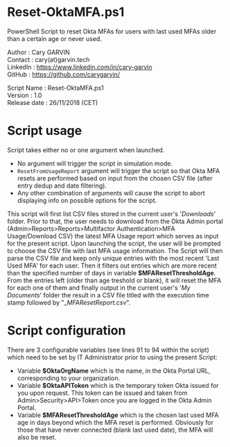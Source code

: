 # Reset-OktaMFA.ps1
PowerShell Script to reset Okta MFAs for users with last used MFAs older than a certain age or never used.

Author       : Cary GARVIN  
Contact      : cary(at)garvin.tech  
LinkedIn     : https://www.linkedin.com/in/cary-garvin  
GitHub       : https://github.com/carygarvin/  


Script Name  : Reset-OktaMFA.ps1  
Version      : 1.0  
Release date : 26/11/2018 (CET)  

# Script usage
Script takes either no or one argument when launched.  
* No argument will trigger the script in simulation mode.  
* `ResetFromUsageReport` argument will trigger the script so that Okta MFA resets are performed based on input from the chosen CSV file (after entry dedup and date filtering).  
* Any other combination of arguments will cause the script to abort displaying info on possible options for the script.  


This script will first list CSV files stored in the current user's '_Downloads_' folder. Prior to that, the user needs to download from the Okta Admin portal (Admin>Reports>Reports>Multifactor Authentication>MFA Usage/Download CSV) the latest MFA Usage report which serves as input for the present script.
Upon launching the script, the user will be prompted to choose the CSV file with last MFA usage information. The Script will then parse the CSV file and keep only unique entries with the most recent 'Last Used MFA' for each user. Then it filters out entries which are more recent than the specified number of days in variable **$MFAResetThresholdAge**.
From the entries left (older than age treshold or blank), it will reset the MFA for each one of them and finally output in the current user's '_My Documents_' folder the result in a CSV file titled with the execution time stamp followed by "__MFAResetReport.csv_".

# Script configuration
There are 3 configurable variables (see lines 91 to 94 within the script) which need to be set by IT Administrator prior to using the present Script:  
* Variable **$OktaOrgName** which is the name, in the Okta Portal URL, corresponding to your organization.  
* Variable **$OktaAPIToken** which is the temporary token Okta issued for you upon request. This token can be issued and taken from Admin>Security>API>Token once you are logged in the Okta Admin Portal.  
* Variable **$MFAResetThresholdAge** which is the chosen last used MFA age in days beyond which the MFA reset is performed. Obviously for those that have never connected (blank last used date), the MFA will also be reset.  
